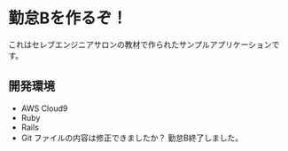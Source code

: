 # 勤怠Bを作るぞ！

これはセレブエンジニアサロンの教材で作られたサンプルアプリケーションです。

## 開発環境

* AWS Cloud9
* Ruby
* Rails
* Git
ファイルの内容は修正できましたか？
勤怠B終了しました。
